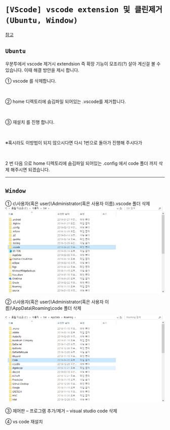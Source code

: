 # `[VScode] vscode extension 및 클린제거 (Ubuntu, Window)`

[참고](https://blog.naver.com/tjddjs90/221882222014)

## `Ubuntu`

우분투에서 vscode 제거시 extendsion 즉 확장 기능이 모조리(?) 살아 계신걸 볼 수 있습니다. 이때 해결 방안을 제시 합니다.

① vscode 를 삭제합니다.

​

② home 디렉토리에 숨김파일 되어있는 .vscode를 제거합니다.

​

③ 재설치 를 진행 합니다.

​

※혹시라도 이방법이 되지 않으시다면 다시 1번으로 돌아가 진행해 주시다가

​

2 번 다음 으로 home 디렉토리에 숨김파일 되어있는 .config 에서 code 폴더 까지 삭제 해주시면 되겠습니다.

---

## `Window`

① c\사용자(혹은 user)\Administrator(혹은 사용자 이름)\.vscode 폴더 삭제
![vscode삭제](./img/[vscode]vscode삭제.png)

② c\사용자(혹은 user)\Administrator(혹은 사용자 이름)\AppData\Roaming\code 폴더 삭제

![vscode삭제2](./img/[vscode]vscode삭제2.png)

③ 제어판 – 프로그램 추가/제거 – visual studio code 삭제

④ vs code 재설치
